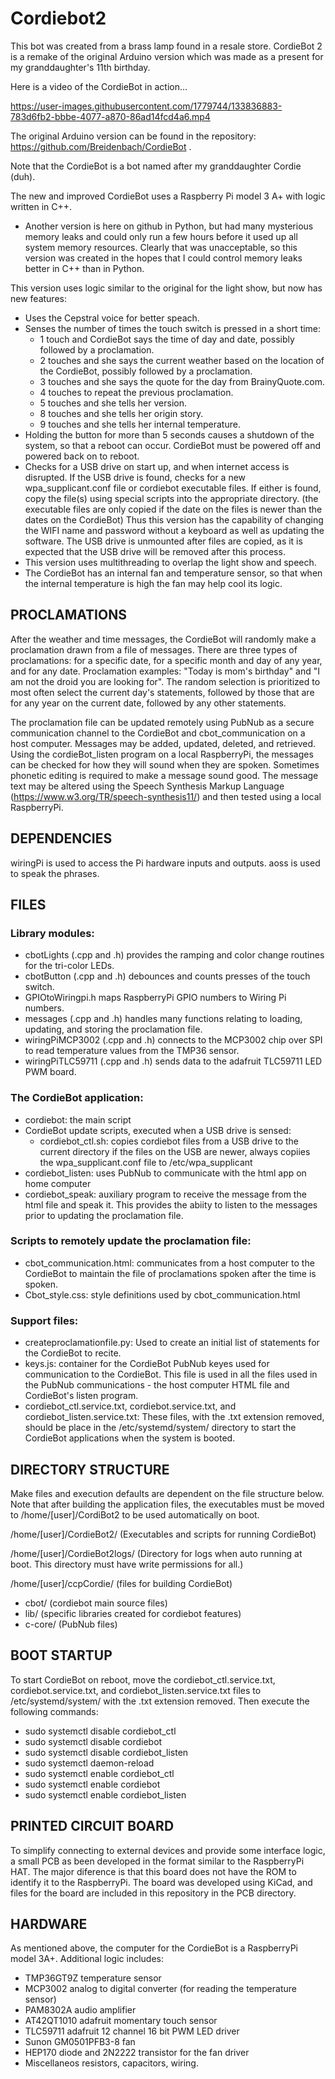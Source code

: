 # Cordiebot2
This bot was created from a brass lamp found in a resale store. CordieBot 2 is a remake of the original Arduino version which was made as a present for my granddaughter's 11th birthday.

Here is a video of the CordieBot in action...  

https://user-images.githubusercontent.com/1779744/133836883-783d6fb2-bbbe-4077-a870-86ad14fcd4a6.mp4

The original Arduino version can be found in the repository: https://github.com/Breidenbach/CordieBot .

Note that the CordieBot is a bot named after my granddaughter Cordie (duh).

The new and improved CordieBot uses a Raspberry Pi model 3 A+ with logic written in C++.

- Another version is here on github in Python, but had many mysterious memory leaks and could only run a few hours before it used up all system memory resources.  Clearly that was unacceptable, so this version was created in the hopes that I could control memory leaks better in C++ than in Python.

This version uses logic similar to the original for the light show, but now has new features:
- Uses the Cepstral voice for better speach.
- Senses the number of times the touch switch is pressed in a short time:
  -  1 touch and CordieBot says the time of day and date, possibly followed by a proclamation.
  -  2 touches and she says the current weather based on the location of the CordieBot, possibly followed by a proclamation.
  -  3 touches and she says the quote for the day from BrainyQuote.com.
  -  4 touches to repeat the previous proclamation.
  -  5 touches and she tells her version.
  -  8 touches and she tells her origin story.
  -  9 touches and she tells her internal temperature.
- Holding the button for more than 5 seconds causes a shutdown of the system, so that a reboot can occur.  CordieBot must be powered off and powered back on to reboot.
- Checks for a USB drive on start up, and when internet access is disrupted.  If the USB drive is found, checks for a new wpa_supplicant.conf file or cordiebot executable files.  If either is found, copy the file(s) using special scripts into the appropriate directory. (the executable files are only copied if the date on the files is newer than the dates on the CordieBot) Thus this version has the capability of changing the WIFI name and password without a keyboard as well as updating the software.  The USB drive is unmounted after files are copied, as it is expected that the USB drive will be removed after this process.
- This version uses multithreading to overlap the light show and speech.
- The CordieBot has an internal fan and temperature sensor, so that when the internal temperature is high the fan may help cool its logic.

## PROCLAMATIONS

After the weather and time messages, the CordieBot will randomly make a proclamation drawn from a file of messages.  There are three types of proclamations:  for a specific date, for a specific month and day of any year, and for any date.  Proclamation examples:  "Today is mom's birthday" and "I am not the droid you are looking for".  The random selection is prioritized to most often select the current day's statements, followed by those that are for any year on the current date, followed by any other statements.

The proclamation file can be updated remotely using PubNub as a secure communication channel to the CordieBot and cbot_communication on a host computer.  Messages may be added, updated, deleted, and retrieved.  Using the cordieBot_listen program on a local RaspberryPi, the messages can be checked for how they will sound when they are spoken.  Sometimes phonetic editing is required to make a message sound good.  The message text may be altered using the Speech Synthesis Markup Language (https://www.w3.org/TR/speech-synthesis11/) and then tested using a local RaspberryPi.

## DEPENDENCIES

wiringPi is used to access the Pi hardware inputs and outputs.  aoss is used to speak the phrases.

## FILES

### Library modules:
- cbotLights (.cpp and .h) provides the ramping and color change routines for the tri-color LEDs.
- cbotButton (.cpp and .h) debounces and counts presses of the touch switch.
- GPIOtoWiringpi.h maps RaspberryPi GPIO numbers to Wiring Pi numbers.
- messages (.cpp and .h) handles many functions relating to loading, updating, and storing the proclamation file.
- wiringPiMCP3002 (.cpp and .h) connects to the MCP3002 chip over SPI to read temperature values from the TMP36 sensor.
- wiringPiTLC59711 (.cpp and .h) sends data to the adafruit TLC59711 LED PWM board.

### The CordieBot application:
  - cordiebot: the main script
  - CordieBot update scripts, executed when a USB drive is sensed:
    - cordiebot_ctl.sh: copies cordiebot files from a USB drive to the current directory if the files on the USB are newer, always copiies the wpa_supplicant.conf file to /etc/wpa_supplicant
  - cordiebot_listen:  uses PubNub to communicate with the html app on home computer 
  - cordiebot_speak:  auxiliary program to receive the message from the html file and speak it.  This provides the abiity to listen to the messages prior to updating the proclamation file.  
### Scripts to remotely update the proclamation file:
  - cbot_communication.html:  communicates from a host computer to the CordieBot to maintain the file of proclamations spoken after the time is spoken.
  - Cbot_style.css:  style definitions used by cbot_communication.html
### Support files:
  - createproclamationfile.py:  Used to create an initial list of statements for the CordieBot to recite.
  - keys.js:  container for the CordieBot PubNub keyes used for communication to the CordieBot.  This file is used in all the files used in the PubNub communications - the host computer HTML file and CordieBot's listen program.
  - cordiebot_ctl.service.txt, cordiebot.service.txt, and cordiebot_listen.service.txt: These files, with the .txt extension removed, should be place in the /etc/systemd/system/ directory to start the CordieBot applications when the system is booted.

## DIRECTORY STRUCTURE

Make files and execution defaults are dependent on the file structure below.  Note that after building the application files, the executables must be moved to /home/[user]/CordiBot2 to be used automatically on boot.

/home/[user]/CordieBot2/ (Executables and scripts for running CordieBot)

/home/[user]/CordieBot2logs/  (Directory for logs when auto running at boot.  This directory must have write permissions for all.)

/home/[user]/ccpCordie/ (files for building CordieBot)
  - cbot/ (cordiebot main source files)
  - lib/ (specific libraries created for cordiebot features)
  - c-core/ (PubNub files)

## BOOT STARTUP

To start CordieBot on reboot, move the cordiebot_ctl.service.txt, cordiebot.service.txt, and cordiebot_listen.service.txt files to /etc/systemd/system/ with the .txt extension removed.  Then execute the following commands:

  - sudo systemctl disable cordiebot_ctl
  - sudo systemctl disable cordiebot
  - sudo systemctl disable cordiebot_listen
  - sudo systemctl daemon-reload
  - sudo systemctl enable cordiebot_ctl
  - sudo systemctl enable cordiebot
  - sudo systemctl enable cordiebot_listen
  
  
  
## PRINTED CIRCUIT BOARD

To simplify connecting to external devices and provide some interface logic, a small PCB as been developed in the format similar to the RaspberryPi HAT.  The major diference is that this board does not have the ROM to identify it to the RaspberryPi.  The board was developed using KiCad, and files for the board are included in this repository in the PCB directory.

## HARDWARE

As mentioned above, the computer for the CordieBot is a RaspberryPi model 3A+.  Additional logic includes:
-  TMP36GT9Z temperature sensor
-  MCP3002 analog to digital converter (for reading the temperature sensor)
-  PAM8302A audio amplifier
-  AT42QT1010 adafruit momentary touch sensor
-  TLC59711 adafruit 12 channel 16 bit PWM LED driver
-  Sunon GM0501PFB3-8 fan
-  HEP170 diode and 2N2222 transistor for the fan driver
-  Miscellaneos resistors, capacitors, wiring.
